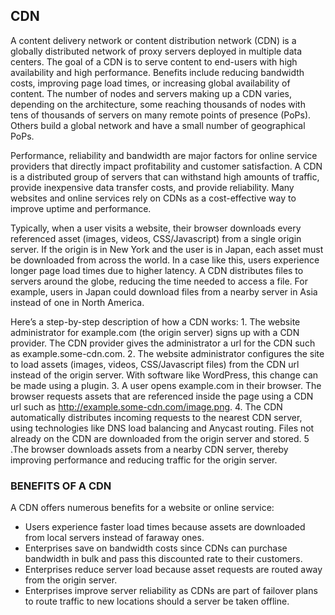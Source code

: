 ## CDN
A content delivery network or content distribution network (CDN) is a globally distributed network of proxy servers deployed in multiple data centers. The goal of a CDN is to serve content to end-users with high availability and high performance.
Benefits include reducing bandwidth costs, improving page load times, or increasing global availability of content. The number of nodes and servers making up a CDN varies, depending on the architecture, some reaching thousands of nodes with tens of thousands of servers on many remote points of presence (PoPs). Others build a global network and have a small number of geographical PoPs.

Performance, reliability and bandwidth are major factors for online service providers that directly impact profitability and customer satisfaction. A CDN is a distributed group of servers that can withstand high amounts of traffic, provide inexpensive data transfer costs, and provide reliability. Many websites and online services rely on CDNs as a cost-effective way to improve uptime and performance.

Typically, when a user visits a website, their browser downloads every referenced asset (images, videos, CSS/Javascript) from a single origin server. If the origin is in New York and the user is in Japan, each asset must be downloaded from across the world. In a case like this, users experience longer page load times due to higher latency. A CDN distributes files to servers around the globe, reducing the time needed to access a file. For example, users in Japan could download files from a nearby server in Asia instead of one in North America.

Here’s a step-by-step description of how a CDN works: 1. The website administrator for example.com (the origin server) signs up with a CDN provider. The CDN provider gives the administrator a url for the CDN such as example.some-cdn.com. 2. The website administrator configures the site to load assets (images, videos, CSS/Javascript files) from the CDN url instead of the origin server. With software like WordPress, this change can be made using a plugin. 3. A user opens example.com in their browser. The browser requests assets that are referenced inside the page using a CDN url such as http://example.some-cdn.com/image.png. 4. The CDN automatically distributes incoming requests to the nearest CDN server, using technologies like DNS load balancing and Anycast routing. Files not already on the CDN are downloaded from the origin server and stored. 5 .The browser downloads assets from a nearby CDN server, thereby improving performance and reducing traffic for the origin server.

### BENEFITS OF A CDN

A CDN offers numerous benefits for a website or online service:

* Users experience faster load times because assets are downloaded from local servers instead of faraway ones.
* Enterprises save on bandwidth costs since CDNs can purchase bandwidth in bulk and pass this discounted rate to their customers.
* Enterprises reduce server load because asset requests are routed away from the origin server.
* Enterprises improve server reliability as CDNs are part of failover plans to route traffic to new locations should a server be taken offline.

